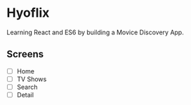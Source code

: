 # Hyoflix

Learning React and ES6 by building a Movice Discovery App.

## Screens

- [ ] Home
- [ ] TV Shows
- [ ] Search
- [ ] Detail
